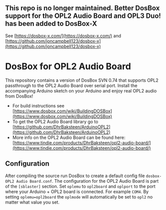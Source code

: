 ## This repo is no longer maintained. Better DosBox support for the OPL2 Audio Board and OPL3 Duo! has been added to DosBox-X
See [https://dosbox-x.com/](https://dosbox-x.com/) and [https://github.com/joncampbell123/dosbox-x](https://github.com/joncampbell123/dosbox-x)

# DosBox for OPL2 Audio Board
This repository contains a version of DosBox SVN 0.74 that supports OPL2 passthrough to the OPL2 Audio Board over serial port. Install the accompanying Arduino sketch on your Arduino and enjoy real OPL2 audio from DosBox!

* For build instructions see [https://www.dosbox.com/wiki/BuildingDOSBox](https://www.dosbox.com/wiki/BuildingDOSBox)
* To get the OPL2 Audio Board library go to [https://github.com/DhrBaksteen/ArduinoOPL2](https://github.com/DhrBaksteen/ArduinoOPL2)
* More info on the OPL2 Audio Board can be found here: [https://www.tindie.com/products/DhrBaksteen/opl2-audio-board/](https://www.tindie.com/products/DhrBaksteen/opl2-audio-board/)

## Configuration
After compiling the source run DosBox to create a default config file `dosbox-OPL2 Audio Board.conf`.
The configuration for the OPL2 Audio Board is part of the `[sblaster]` section. Set `oplemu` to `opl2board` and `oplport` to the port where your Arduino + OPL2 board is connected. For example `COM4`. By setting `oplemu=opl2board` the `oplmode` will automatically be set to `opl2` no matter what value you set.
